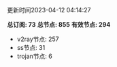 更新时间2023-04-12 04:14:27

**总订阅: 73**
**总节点: 855**
**有效节点: 294**
- v2ray节点: 257
- ss节点: 31
- trojan节点: 6
